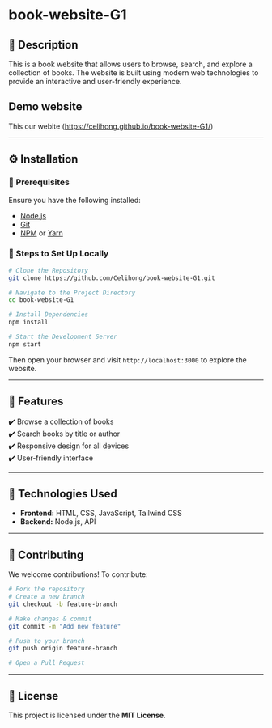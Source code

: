 # book-website-G1
## 📖 Description
This is a book website that allows users to browse, search, and explore a collection of books. The website is built using modern web technologies to provide an interactive and user-friendly experience.
## Demo website
This our webite (https://celihong.github.io/book-website-G1/)

---

## ⚙️ Installation

### 🔹 Prerequisites
Ensure you have the following installed:
- [Node.js](https://nodejs.org/)
- [Git](https://git-scm.com/)
- [NPM](https://www.npmjs.com/) or [Yarn](https://yarnpkg.com/)

### 🔹 Steps to Set Up Locally
```bash
# Clone the Repository
git clone https://github.com/Celihong/book-website-G1.git

# Navigate to the Project Directory
cd book-website-G1

# Install Dependencies
npm install

# Start the Development Server
npm start
```

Then open your browser and visit `http://localhost:3000` to explore the website.

---

## 🚀 Features
✔️ Browse a collection of books  
✔️ Search books by title or author  
✔️ Responsive design for all devices  
✔️ User-friendly interface  

---
## 🎨 Technologies Used
- **Frontend:** HTML, CSS, JavaScript, Tailwind CSS
- **Backend:** Node.js, API 

---
## 🤝 Contributing
We welcome contributions! To contribute:
```bash
# Fork the repository
# Create a new branch
git checkout -b feature-branch

# Make changes & commit
git commit -m "Add new feature"

# Push to your branch
git push origin feature-branch

# Open a Pull Request
```

---

## 📜 License
This project is licensed under the **MIT License**.
